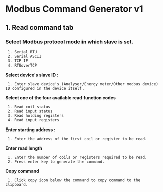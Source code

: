 # Modbus Command Generator v1

## **1. Read command tab**

### **Select Modbus protocol mode in which slave is set.**

     1. Serial RTU
     2. Serial ASCII
     3. TCP IP
     4. RTUoverTCP

**Select device's slave ID :**

     1. Enter slave device's (Analyser/Energy meter/Other modbus device) ID configured in the device itself. 

**Select one of the four available read function codes**

     1. Read coil status
     2. Read input status
     3. Read holding registers
     4. Read input registers

**Enter starting address :**

     1. Enter the address of the first coil or register to be read.

**Enter read length**

     1. Enter the number of coils or registers required to be read.
     2. Press enter key to generate the command.

**Copy command**

     1. Click copy icon below the command to copy command to the clipboard. 

